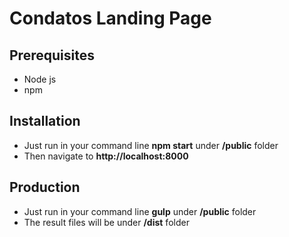 Condatos Landing Page
==============


Prerequisites
--------------
- Node js
- npm


Installation
--------------
- Just run in your command line **npm start** under **/public** folder
- Then navigate to **http://localhost:8000**


Production
--------------
- Just run in your command line **gulp** under **/public** folder 
- The result files will be under **/dist** folder

